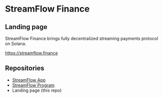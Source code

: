 # StreamFlow Finance
## Landing page
StreamFlow Finance brings fully decentralized streaming payments protocol on Solana.

https://streamflow.finance

## Repositories
- [StreamFlow App](https://github.com/streamflow-finance/streamflow-program)
- [StreamFlow Program](https://github.com/streamflow-finance/streamflow-program)
- Landing page (this repo)
